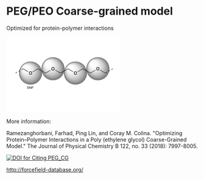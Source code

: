 # PEG/PEO Coarse-grained model 
Optimized for protein-polymer interactions

<img src="PEG-CG.png" width="300">

More information:

Ramezanghorbani, Farhad, Ping Lin, and Coray M. Colina. "Optimizing Protein–Polymer Interactions in a Poly (ethylene glycol) Coarse-Grained Model." The Journal of Physical Chemistry B 122, no. 33 (2018): 7997-8005.

[![DOI for Citing PEG_CG](https://img.shields.io/badge/DOI-10.1021%2Facs.jpcb.8b05359-green.svg)](DOI:10.1021/acs.jpcb.8b05359)

http://forcefield-database.org/


